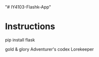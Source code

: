 "# IY4103-Flashk-App"

# Instructions

pip install flask

gold & glory
Adventurer's codex
Lorekeeper